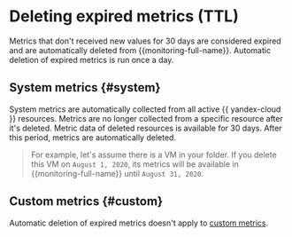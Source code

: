 # Deleting expired metrics (TTL)

Metrics that don't received new values for 30 days are considered expired and are automatically deleted from {{monitoring-full-name}}. Automatic deletion of expired metrics is run once a day.

## System metrics {#system}

System metrics are automatically collected from all active {{ yandex-cloud }} resources. Metrics are no longer collected from a specific resource after it's deleted. Metric data of deleted resources is available for 30 days. After this period, metrics are automatically deleted.

> For example, let's assume there is a VM in your folder. If you delete this VM on `August 1, 2020`, its metrics will be available in {{monitoring-full-name}} until `August 31, 2020`.

## Custom metrics {#custom}

Automatic deletion of expired metrics doesn't apply to [custom metrics](../operations/metric/add.md).
